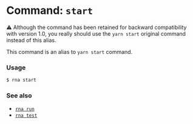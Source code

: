 # Command: `start`

⚠️  Although the command has been retained for backward compatibility with version 1.0, you really should use the `yarn start` original command instead of this alias.

This command is an alias to `yarn start` command.

### Usage
```sh
$ rna start
```

### See also

* [`rna run`](../run/)
* [`rna test`](../test/)
